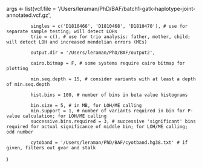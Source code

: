 args <- list(vcf.file = '/Users/leraman/PhD/BAF/batch1-gatk-haplotype-joint-annotated.vcf.gz',
             
             singles = c('D1810466', 'D1810468', 'D1810470'), # use for separate sample testing; will detect LOHs
             trio = c(), # use for trio analysis: father, mother, child; will detect LOH and increased mendelian errors (MEs)
             
             output.dir = '/Users/leraman/PhD/BAF/output2',
             
             cairo.bitmap = F, # some systems require cairo bitmap for plotting
             
             min.seq.depth = 15, # consider variants with at least a depth of min.seq.depth
             
             hist.bins = 100, # number of bins in beta value histograms
             
             bin.size = 5, # in MB, for LOH/ME calling
             min.support = 1, # number of variants required in bin for P-value calculation; for LOH/ME calling
             successive.bins.required = 3, # successive 'significant' bins required for actual significance of middle bin; for LOH/ME calling; odd number
             
             cytoband = '/Users/leraman/PhD/BAF/cyotband.hg38.txt' # if given, filters out gvar and stalk
)